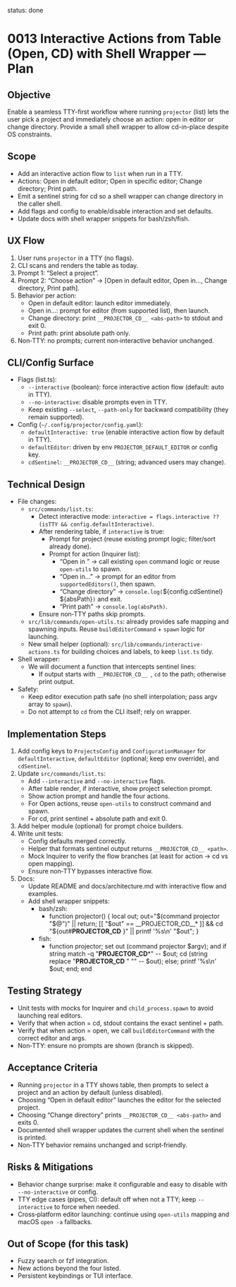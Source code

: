 status: done

# 0013 Interactive Actions from Table (Open, CD) with Shell Wrapper — Plan

## Objective
Enable a seamless TTY-first workflow where running `projector` (list) lets the user pick a project and immediately choose an action: open in editor or change directory. Provide a small shell wrapper to allow cd-in-place despite OS constraints.

## Scope
- Add an interactive action flow to `list` when run in a TTY.
- Actions: Open in default editor; Open in specific editor; Change directory; Print path.
- Emit a sentinel string for cd so a shell wrapper can change directory in the caller shell.
- Add flags and config to enable/disable interaction and set defaults.
- Update docs with shell wrapper snippets for bash/zsh/fish.

## UX Flow
1. User runs `projector` in a TTY (no flags).
2. CLI scans and renders the table as today.
3. Prompt 1: “Select a project”.
4. Prompt 2: “Choose action” → [Open in default editor, Open in..., Change directory, Print path].
5. Behavior per action:
   - Open in default editor: launch editor immediately.
   - Open in...: prompt for editor (from supported list), then launch.
   - Change directory: print `__PROJECTOR_CD__ <abs-path>` to stdout and exit 0.
   - Print path: print absolute path only.
6. Non‑TTY: no prompts; current non‑interactive behavior unchanged.

## CLI/Config Surface
- Flags (list.ts):
  - `--interactive` (boolean): force interactive action flow (default: auto in TTY).
  - `--no-interactive`: disable prompts even in TTY.
  - Keep existing `--select`, `--path-only` for backward compatibility (they remain supported).
- Config (`~/.config/projector/config.yaml`):
  - `defaultInteractive: true` (enable interactive action flow by default in TTY).
  - `defaultEditor`: driven by env `PROJECTOR_DEFAULT_EDITOR` or config key.
  - `cdSentinel`: `__PROJECTOR_CD__` (string; advanced users may change).

## Technical Design
- File changes:
  - `src/commands/list.ts`:
    - Detect interactive mode: `interactive = flags.interactive ?? (isTTY && config.defaultInteractive)`.
    - After rendering table, if `interactive` is true:
      - Prompt for project (reuse existing prompt logic; filter/sort already done).
      - Prompt for action (Inquirer list):
        - “Open in <defaultEditor>” → call existing `open` command logic or reuse `open-utils` to spawn.
        - “Open in…” → prompt for an editor from `supportedEditors()`, then spawn.
        - “Change directory” → `console.log(`${config.cdSentinel} ${absPath}`)` and exit.
        - “Print path” → `console.log(absPath)`.
    - Ensure non‑TTY paths skip prompts.
  - `src/lib/commands/open-utils.ts`: already provides safe mapping and spawning inputs. Reuse `buildEditorCommand` + `spawn` logic for launching.
  - New small helper (optional): `src/lib/commands/interactive-actions.ts` for building choices and labels, to keep `list.ts` tidy.
- Shell wrapper:
  - We will document a function that intercepts sentinel lines:
    - If output starts with `__PROJECTOR_CD__ `, `cd` to the path; otherwise print output.
- Safety:
  - Keep editor execution path safe (no shell interpolation; pass argv array to `spawn`).
  - Do not attempt to `cd` from the CLI itself; rely on wrapper.

## Implementation Steps
1. Add config keys to `ProjectsConfig` and `ConfigurationManager` for `defaultInteractive`, `defaultEditor` (optional; keep env override), and `cdSentinel`.
2. Update `src/commands/list.ts`:
   - Add `--interactive` and `--no-interactive` flags.
   - After table render, if interactive, show project selection prompt.
   - Show action prompt and handle the four actions.
   - For Open actions, reuse `open-utils` to construct command and spawn.
   - For cd, print sentinel + absolute path and exit 0.
3. Add helper module (optional) for prompt choice builders.
4. Write unit tests:
   - Config defaults merged correctly.
   - Helper that formats sentinel output returns `__PROJECTOR_CD__ <path>`.
   - Mock Inquirer to verify the flow branches (at least for action → cd vs open mapping).
   - Ensure non‑TTY bypasses interactive flow.
5. Docs:
   - Update README and docs/architecture.md with interactive flow and examples.
   - Add shell wrapper snippets:
     - bash/zsh:
       - function projector() { local out; out="$(command projector "$@")" || return; [[ "$out" == __PROJECTOR_CD__* ]] && cd "${out#__PROJECTOR_CD__ }" || printf '%s\n' "$out"; }
     - fish:
       - function projector; set out (command projector $argv); and if string match -q "__PROJECTOR_CD__*" -- $out; cd (string replace "__PROJECTOR_CD__ " "" -- $out); else; printf '%s\n' $out; end; end

## Testing Strategy
- Unit tests with mocks for Inquirer and `child_process.spawn` to avoid launching real editors.
- Verify that when action = cd, stdout contains the exact sentinel + path.
- Verify that when action = open, we call `buildEditorCommand` with the correct editor and args.
- Non‑TTY: ensure no prompts are shown (branch is skipped).

## Acceptance Criteria
- Running `projector` in a TTY shows table, then prompts to select a project and an action by default (unless disabled).
- Choosing “Open in default editor” launches the editor for the selected project.
- Choosing “Change directory” prints `__PROJECTOR_CD__ <abs-path>` and exits 0.
- Documented shell wrapper updates the current shell when the sentinel is printed.
- Non‑TTY behavior remains unchanged and script‑friendly.

## Risks & Mitigations
- Behavior change surprise: make it configurable and easy to disable with `--no-interactive` or config.
- TTY edge cases (pipes, CI): default off when not a TTY; keep `--interactive` to force when needed.
- Cross‑platform editor launching: continue using `open-utils` mapping and macOS `open -a` fallbacks.

## Out of Scope (for this task)
- Fuzzy search or fzf integration.
- New actions beyond the four listed.
- Persistent keybindings or TUI interface.
